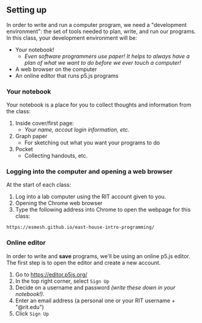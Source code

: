 ## Setting up
In order to write and run a computer program, we need a "development environment": the set of tools needed to plan, write, and run our programs. In this class, your development environment will be:

- Your notebook!
    - *Even software programmers use paper! It helps to always have a plan of what we want to do before we ever touch a computer!*
- A web browser on the computer
- An online editor that runs p5.js programs

### Your notebook
Your notebook is a place for you to collect thoughts and information from the class:
1. Inside cover/first page:
    - *Your name, accout login information, etc.*
2. Graph paper
    - For sketching out what you want your programs to do
3. Pocket
    - Collecting handouts, etc.
    
### Logging into the computer and opening a web browser
At the start of each class:
1. Log into a lab computer using the RIT account given to you.
2. Opening the Chrome web browser
3. Type the following address into Chrome to open the webpage for this class:

```
https://esmesh.github.io/east-house-intro-programming/
```

### Online editor
In order to write and **save** programs, we'll be using an online p5.js editor. The first step is to open the editor and create a new account.

1. Go to <a href="https://editor.p5js.org/" target="_blank">https://editor.p5js.org/</a>
2. In the top right corner, select `Sign Up`
3. Decide on a username and password *(write these down in your notebook!)*.
4. Enter an email address (a personal one or your RIT username + "@rit.edu")
5. Click `Sign Up`
